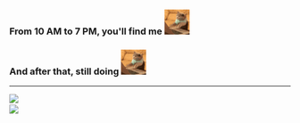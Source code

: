 ### From 10 AM to 7 PM, you'll find me <img src="https://github.com/SaeedMolaiy/SaeedMolaiy/blob/main/cat-typing.gif" alt="cat" width="45" />  
### And after that, still doing <img src="https://github.com/SaeedMolaiy/SaeedMolaiy/blob/main/cat-typing.gif" alt="cat" width="45" />

<hr/>

![](https://nirzak-streak-stats.vercel.app/?user=SaeedMolaiy&theme=onedark&hide_border=false)<br/>
![](https://github-readme-stats.vercel.app/api/top-langs/?username=SaeedMolaiy&theme=onedark&hide_border=false&include_all_commits=true&count_private=true&layout=compact)<br/>
